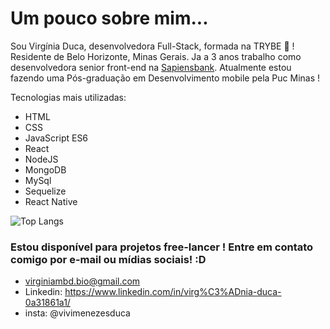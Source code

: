 

# Um pouco sobre mim...
 Sou Virgínia Duca, desenvolvedora Full-Stack, formada na TRYBE  👋 ! Residente de Belo Horizonte, Minas Gerais.
 Ja a 3 anos trabalho como desenvolvedora senior front-end na [Sapiensbank](www.sapiensbank.com.br). Atualmente estou fazendo uma Pós-graduação em Desenvolvimento mobile pela Puc Minas !

Tecnologias mais utilizadas:

- HTML
- CSS
- JavaScript ES6
- React
- NodeJS
- MongoDB
- MySql
- Sequelize
- React Native
 
![Top Langs](https://github-readme-stats.vercel.app/api/top-langs/?username=virginia-duca&langs_count=8&layout=compact&theme=dark) 
 
### Estou disponível para projetos free-lancer ! Entre em contato comigo por e-mail ou mídias sociais! :D

- virginiambd.bio@gmail.com
- Linkedin: https://www.linkedin.com/in/virg%C3%ADnia-duca-0a31861a1/
- insta: @vivimenezesduca

